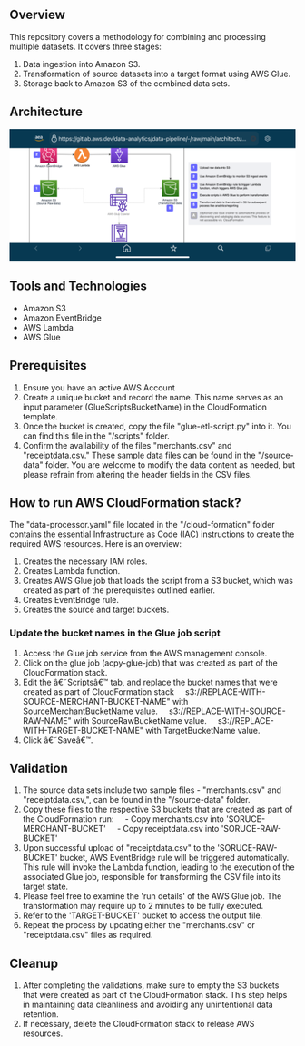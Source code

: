 ## Overview
This repository covers a methodology for combining and processing multiple datasets. It covers three stages:
1. Data ingestion into Amazon S3.
2. Transformation of source datasets into a target format using AWS Glue.
3. Storage back to Amazon S3 of the combined data sets.

## Architecture
![Alt text](/architecture/DataProcessor.png)

## Tools and Technologies
- Amazon S3
- Amazon EventBridge
- AWS Lambda
- AWS Glue

## Prerequisites
1. Ensure you have an active AWS Account
2. Create a unique bucket and record the name. This name serves as an input parameter (GlueScriptsBucketName) in the CloudFormation template.
3. Once the bucket is created, copy the file "glue-etl-script.py" into it. You can find this file in the "/scripts" folder.
3. Confirm the availability of the files "merchants.csv" and "receiptdata.csv." These sample data files can be found in the "/source-data" folder. You are welcome to modify the data content as needed, but please refrain from altering the header fields in the CSV files.

## How to run AWS CloudFormation stack?
The "data-processor.yaml" file located in the "/cloud-formation" folder contains the essential Infrastructure as Code (IAC) instructions to create the required AWS resources. Here is an overview:
1. Creates the necessary IAM roles.
2. Creates Lambda function.
3. Creates AWS Glue job that loads the script from a S3 bucket, which was created as part of the prerequisites outlined earlier.
4. Creates EventBridge rule.
5. Creates the source and target buckets.

### Update the bucket names in the Glue job script
1. Access the Glue job service from the AWS management console.
2. Click on the glue job (acpy-glue-job) that was created as part of the CloudFormation stack.
3. Edit the â€˜Scriptsâ€™ tab, and replace the bucket names that were created as part of CloudFormation stack
    s3://REPLACE-WITH-SOURCE-MERCHANT-BUCKET-NAME" with SourceMerchantBucketName value.
    s3://REPLACE-WITH-SOURCE-RAW-NAME" with SourceRawBucketName value.
    s3://REPLACE-WITH-TARGET-BUCKET-NAME" with TargetBucketName value.
4. Click â€˜Saveâ€™.

## Validation
1. The source data sets include two sample files - "merchants.csv" and "receiptdata.csv,", can be found in the "/source-data" folder.
2. Copy these files to the respective S3 buckets that are created as part of the CloudFormation run:
    - Copy merchants.csv into 'SORUCE-MERCHANT-BUCKET'
    - Copy receiptdata.csv into 'SORUCE-RAW-BUCKET'
3. Upon successful upload of "receiptdata.csv" to the 'SORUCE-RAW-BUCKET' bucket, AWS EventBridge rule will be triggered automatically. This rule will invoke the Lambda function, leading to the execution of the associated Glue job, responsible for transforming the CSV file into its target state.
4. Please feel free to examine the 'run details' of the AWS Glue job. The transformation may require up to 2 minutes to be fully executed.
5. Refer to the 'TARGET-BUCKET' bucket to access the output file.
6. Repeat the process by updating either the "merchants.csv" or "receiptdata.csv" files as required.

## Cleanup
1. After completing the validations, make sure to empty the S3 buckets that were created as part of the CloudFormation stack. This step helps in maintaining data cleanliness and avoiding any unintentional data retention.
2. If necessary, delete the CloudFormation stack to release AWS resources.
